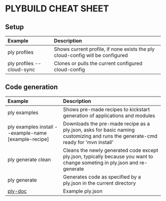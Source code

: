 # PLYBUILD CHEAT SHEET 

## Setup

Example        | Description                  
:--------------------------------|:---------------------------------------------------------------- 
ply profiles                | Shows current profile, if none exists the ply cloud-config will be configured   
ply profiles --cloud-sync   | Clones or pulls the current configured cloud-config             

## Code generation

Example        | Description
:-----------------------------------------------------------------------|:------------------------------------------------------------------
ply examples                                                       | Shows pre-made recipes to kickstart generation of applications and modules
ply examples install --example-name [example-recipe]               | Downloads the pre-made recipe as a ply.json, asks for basic naming customizing and runs the generate-cmd ready for 'mvn install'
ply generate clean                                                 | Cleans the newly generated code except ply.json, typically because you want to change someting in ply.json and re-generate
ply generate                                                       | Generates code as specified by a ply.json in the current directory
[ply-doc](https://devdimensionlab.github.io/configuration/project) | Example ply.json


 
